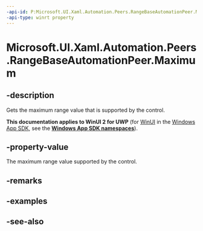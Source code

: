 ```yaml
---
-api-id: P:Microsoft.UI.Xaml.Automation.Peers.RangeBaseAutomationPeer.Maximum
-api-type: winrt property
---
```


<!-- Property syntax
public double Maximum { get; }
-->

# Microsoft.UI.Xaml.Automation.Peers.RangeBaseAutomationPeer.Maximum

## -description
Gets the maximum range value that is supported by the control.

**This documentation applies to WinUI 2 for UWP** (for [WinUI](/windows/apps/winui/winui3/) in the [Windows App SDK](/windows/apps/windows-app-sdk/), see the **[Windows App SDK namespaces](/windows/windows-app-sdk/api/winrt/)**).

## -property-value
The maximum range value supported by the control.

## -remarks

## -examples

## -see-also
